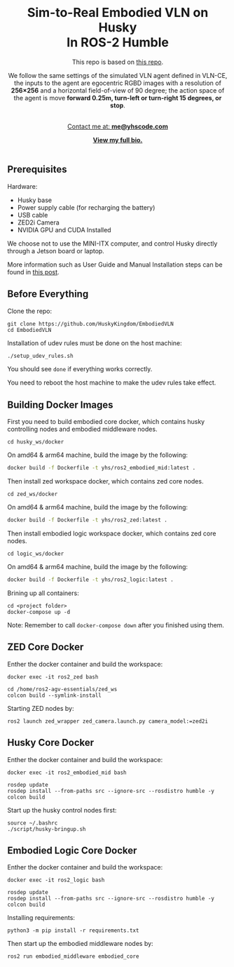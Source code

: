 

<br />
<div align="center" id="readme-top">
  
  <h1 align="center">Sim-to-Real Embodied VLN on Husky <br> In ROS-2 Humble</h1>

  <p align="center" >





This repo is based on [this repo](https://github.com/j3soon/ros2-essentials/).

We follow the same settings of the simulated VLN agent defined in VLN-CE, the inputs to the agent are egocentric RGBD images with a resolution of **256×256** and a horizontal field-of-view of 90 degree; the action space of the agent is move **forward 0.25m, turn-left or turn-right 15 degrees, or stop**.




<br />
<a href="https://yuhang.topsoftint.com">Contact me at: <strong>me@yhscode.com</strong></a>

<a href="https://yhscode.com"><strong>View my full bio.</strong></a>
    <br />
    <br />
  </p>
</div>



## Prerequisites

Hardware:

- Husky base
- Power supply cable (for recharging the battery)
- USB cable
- ZED2i Camera
- NVIDIA GPU and CUDA Installed

We choose not to use the MINI-ITX computer, and control Husky directly through a Jetson board or laptop.

More information such as User Guide and Manual Installation steps can be found in [this post](https://j3soon.com/cheatsheets/clearpath-husky/).


## Before Everything

Clone the repo:

```
git clone https://github.com/HuskyKingdom/EmbodiedVLN
cd EmbodiedVLN
```

Installation of udev rules must be done on the host machine:

```sh
./setup_udev_rules.sh
```

You should see `done` if everything works correctly.

You need to reboot the host machine to make the udev rules take effect.


## Building Docker Images

First you need to build embodied core docker, which contains husky controlling nodes and embodied middleware nodes.

```
cd husky_ws/docker
```

On amd64 & arm64 machine, build the image by the following:

```sh
docker build -f Dockerfile -t yhs/ros2_embodied_mid:latest .
```



Then install zed workspace docker, which contains zed core nodes.

```
cd zed_ws/docker
```

On amd64 & arm64 machine, build the image by the following:

```sh
docker build -f Dockerfile -t yhs/ros2_zed:latest .
```


Then install embodied logic workspace docker, which contains zed core nodes.

```
cd logic_ws/docker
```

On amd64 & arm64 machine, build the image by the following:

```sh
docker build -f Dockerfile -t yhs/ros2_logic:latest .
```




Brining up all containers:

```
cd <project folder>
docker-compose up -d
```

Note: Remember to call `docker-compose down` after you finished using them.


## ZED Core Docker



Enther the docker container and build the workspace:

```
docker exec -it ros2_zed bash

cd /home/ros2-agv-essentials/zed_ws
colcon build --symlink-install
```


Starting ZED nodes by:

```
ros2 launch zed_wrapper zed_camera.launch.py camera_model:=zed2i
```



## Husky Core Docker



Enther the docker container and build the workspace:

```
docker exec -it ros2_embodied_mid bash

rosdep update
rosdep install --from-paths src --ignore-src --rosdistro humble -y
colcon build
```


Start up the husky control nodes first:

```
source ~/.bashrc
./script/husky-bringup.sh
```


## Embodied Logic Core Docker


Enther the docker container and build the workspace:

```
docker exec -it ros2_logic bash

rosdep update
rosdep install --from-paths src --ignore-src --rosdistro humble -y
colcon build
```


Installing requirements:

```
python3 -m pip install -r requirements.txt
```



Then start up the embodied middleware nodes by:

```
ros2 run embodied_middleware embodied_core
```


